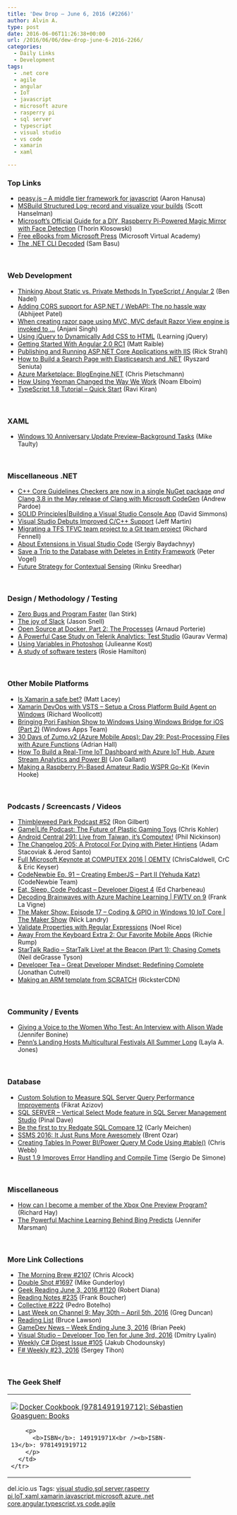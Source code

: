 ```yaml
---
title: 'Dew Drop – June 6, 2016 (#2266)'
author: Alvin A.
type: post
date: 2016-06-06T11:26:38+00:00
url: /2016/06/06/dew-drop-june-6-2016-2266/
categories:
  - Daily Links
  - Development
tags:
  - .net core
  - agile
  - angular
  - IoT
  - javascript
  - microsoft azure
  - rasperry pi
  - sql server
  - typescript
  - visual studio
  - vs code
  - xamarin
  - xaml

---
```

### <a name="top"></a>Top Links

  * <a href="https://github.com/peasy/peasy-js" target="_blank">peasy.js &#8211; A middle tier framework for javascript</a> (Aaron Hanusa)
  * <a href="http://feeds.hanselman.com/~/157056080/0/scotthanselman~MSBuild-Structured-Log-record-and-visualize-your-builds.aspx" target="_blank">MSBuild Structured Log: record and visualize your builds</a> (Scott Hanselman)
  * <a href="http://lifehacker.com/microsofts-official-guide-for-a-diy-raspberry-pi-power-1780388446" target="_blank">Microsoft&#8217;s Official Guide for a DIY, Raspberry Pi-Powered Magic Mirror with Face Detection</a> (Thorin Klosowski)
  * <a href="https://mva.microsoft.com/ebooks" target="_blank">Free eBooks from Microsoft Press</a> (Microsoft Virtual Academy)
  * <a href="http://developer.telerik.com/featured/net-cli-decoded/" target="_blank">The .NET CLI Decoded</a> (Sam Basu)

&nbsp;

### <a name="web"></a>Web Development

  * <a href="http://www.bennadel.com/blog/3100-thinking-about-static-vs-private-methods-in-typescript-angular-2.htm" target="_blank">Thinking About Static vs. Private Methods In TypeScript / Angular 2</a> (Ben Nadel)
  * <a href="http://feedproxy.google.com/~r/geekswithblogs/~3/XmNufazMqxU/adding-cors-support-for-asp.net--webapi-the-no-hassle.aspx" target="_blank">Adding CORS support for ASP.NET / WebAPI: The no hassle way</a> (Abhijeet Patel)
  * <a href="http://blogs.quovantis.com/decoupling-mvc-razor-engine-for-parsing-razor-page/" target="_blank">When creating razor page using MVC, MVC default Razor View engine is invoked to &#8230;</a> (Anjani Singh)
  * <a href="http://feedproxy.google.com/~r/LearningJquery/~3/vkNzEHkqirE/using-jquery-to-dynamically-add-css-to-html" target="_blank">Using jQuery to Dynamically Add CSS to HTML</a> (Learning jQuery)
  * <a href="https://dzone.com/articles/getting-started-with-angular-20-rc1-2?utm_medium=feed&utm_source=feedpress.me&utm_campaign=Feed%3A+dzone%2Fwebdev" target="_blank">Getting Started With Angular 2.0 RC1</a> (Matt Raible)
  * <a href="http://feedproxy.google.com/~r/RickStrahl/~3/fI1vbARNMWE/Publishing-and-Running-ASPNET-Core-Applications-with-IIS" target="_blank">Publishing and Running ASP.NET Core Applications with IIS</a> (Rick Strahl)
  * <a href="https://www.simple-talk.com/dotnet/development/how-to-build-a-search-page-with-elasticsearch-and-.net/?utm_source=simpletalk&utm_medium=pubemail&utm_content=elasticsearch-20160606&utm_campaign=net&utm_term=simpletalkmain" target="_blank">How to Build a Search Page with Elasticsearch and .NET</a> (Ryszard Seniuta)
  * <a href="https://buildazure.com/2016/06/03/azure-marketplace-blogengine-net/" target="_blank">Azure Marketplace: BlogEngine.NET</a> (Chris Pietschmann)
  * <a href="https://css-tricks.com/using-yeoman-changed-way-work/" target="_blank">How Using Yeoman Changed the Way We Work</a> (Noam Elboim)
  * <a href="http://feedproxy.google.com/~r/netCurryRecentArticles/~3/GrN1iH8TEss/ShowArticle.aspx" target="_blank">TypeScript 1.8 Tutorial &#8211; Quick Start</a> (Ravi Kiran)

&nbsp;

### <a name="silverlight"></a>XAML

  * <a href="http://feedproxy.google.com/~r/mtaulty/~3/sYRC7-vykQc/" target="_blank">Windows 10 Anniversary Update Preview–Background Tasks</a> (Mike Taulty)

&nbsp;

### <a name="dotnet"></a>Miscellaneous .NET

  * <a href="https://blogs.msdn.microsoft.com/vcblog/2016/06/03/c-core-guidelines-checkers-are-now-in-a-single-nuget-package/" target="_blank">C++ Core Guidelines Checkers are now in a single NuGet package</a> _and_ <a href="https://blogs.msdn.microsoft.com/vcblog/2016/06/03/clang-3-8-in-the-may-release-of-clang-with-microsoft-codegen/" target="_blank">Clang 3.8 in the May release of Clang with Microsoft CodeGen</a> (Andrew Pardoe)
  * <a href="http://ivision.com/uncategorized/solid-principles-object-oriented-design/?utm_source=rss&utm_medium=rss&utm_campaign=solid-principles-object-oriented-design" target="_blank">SOLID Principles|Building a Visual Studio Console App</a> (David Simmons)
  * <a href="http://www.infoq.com/news/2016/06/vs-code-cpp-extension?utm_campaign=infoq_content&utm_source=infoq&utm_medium=feed&utm_term=global" target="_blank">Visual Studio Debuts Improved C/C++ Support</a> (Jeff Martin)
  * <a href="http://www.microsoft.com/en-gb/developers/articles/week03aug14/migrating-a-tfs-tfvc-based-team-project-to-a-git-team-project" target="_blank">Migrating a TFS TFVC team project to a Git team project</a> (Richard Fennell)
  * <a href="http://feedproxy.google.com/~r/CanDevs/~3/4-2MSJ4C99E/" target="_blank">About Extensions in Visual Studio Code</a> (Sergiy Baydachnyy)
  * <a href="https://visualstudiomagazine.com/blogs/tool-tracker/2015/12/entity-framework-database-deletes.aspx" target="_blank">Save a Trip to the Database with Deletes in Entity Framework</a> (Peter Vogel)
  * <a href="https://blogs.windows.com/buildingapps/2016/06/03/future-strategy-for-contextual-sensing/?WT.mc_id=DX_MVP4025064" target="_blank">Future Strategy for Contextual Sensing</a> (Rinku Sreedhar)

&nbsp;

### <a name="design"></a>Design / Methodology / Testing

  * <a href="http://www.i-programmer.info/bookreviews/4-methodology/9791-zero-bugs-and-program-faster.html" target="_blank">Zero Bugs and Program Faster</a> (Ian Stirk)
  * <a href="https://sixcolors.com/post/2016/06/the-joy-of-slack/" target="_blank">The joy of Slack</a> (Jason Snell)
  * <a href="https://blog.docker.com/2016/06/open-source-docker-part-2-processes/" target="_blank">Open Source at Docker, Part 2: The Processes</a> (Arnaud Porterie)
  * <a href="http://www.telerik.com/blogs/a-powerful-case-study-on-telerik-analytics-test-studio" target="_blank">A Powerful Case Study on Telerik Analytics: Test Studio</a> (Gaurav Verma)
  * <a href="http://blogs.adobe.com/jkost/2016/06/using-variables-in-photoshop.html" target="_blank">Using Variables in Photoshop</a> (Julieanne Kost)
  * <a href="http://blog.scottlogic.com/2016/06/05/why-its-difficult-to-hire-us.html" target="_blank">A study of software testers</a> (Rosie Hamilton)

&nbsp;

### <a name="mobile"></a>Other Mobile Platforms

  * <a href="http://feedproxy.google.com/~r/MattLacey/~3/92PYzT2L1LA/is-xamarin-safe-bet.html" target="_blank">Is Xamarin a safe bet?</a> (Matt Lacey)
  * <a href="http://www.blogaboutxamarin.com/xamarin-devops-with-vsts-setup-a-cross-platform-build-agent-on-windows/" target="_blank">Xamarin DevOps with VSTS &#8211; Setup a Cross Platform Build Agent on Windows</a> (Richard Woollcott)
  * <a href="https://blogs.windows.com/buildingapps/2016/06/03/bringing-pori-fashion-show-to-windows-using-windows-bridge-for-ios-part-2/?WT.mc_id=DX_MVP4025064" target="_blank">Bringing Pori Fashion Show to Windows Using Windows Bridge for iOS (Part 2)</a> (Windows Apps Team)
  * <a href="https://shellmonger.com/2016/06/03/30-days-of-zumo-v2-azure-mobile-apps-day-29-post-processing-files-with-azure-functions/" target="_blank">30 Days of Zumo.v2 (Azure Mobile Apps): Day 29: Post-Processing Files with Azure Functions</a> (Adrian Hall)
  * <a href="http://feedproxy.google.com/~r/jongallant/~3/euEkMLLHG68/iot-dashboard-azure-iot-hub-powerbi.html" target="_blank">How To Build a Real-Time IoT Dashboard with Azure IoT Hub, Azure Stream Analytics and Power BI</a> (Jon Gallant)
  * <a href="https://dzone.com/articles/making-a-raspberry-pi-based-amateur-radio-wspr-go?utm_medium=feed&utm_source=feedpress.me&utm_campaign=Feed%3A+dzone%2Fiot" target="_blank">Making a Raspberry Pi-Based Amateur Radio WSPR Go-Kit</a> (Kevin Hooke)

&nbsp;

### <a name="podcasts"></a>Podcasts / Screencasts / Videos

  * <a href="https://blog.thimbleweedpark.com/podcast52" target="_blank">Thimbleweed Park Podcast #52</a> (Ron Gilbert)
  * <a href="http://www.wired.com/2016/06/gamelife-podcast-skylanders-rock-band/" target="_blank">Game|Life Podcast: The Future of Plastic Gaming Toys</a> (Chris Kohler)
  * <a href="http://feedproxy.google.com/~r/androidcentral/~3/99S2Vc66FZk/android-central-291-live-taiwan-its-computex" target="_blank">Android Central 291: Live from Taiwan, it&#8217;s Computex!</a> (Phil Nickinson)
  * <a href="http://5by5.tv/changelog/205" target="_blank">The Changelog 205: A Protocol For Dying with Pieter Hintjens</a> (Adam Stacoviak & Jerod Santo)
  * <a href="https://channel9.msdn.com/Shows/OEMTV/OEM1640?WT.mc_id=DX_MVP4025064" target="_blank">Full Microsoft Keynote at COMPUTEX 2016 | OEMTV</a> (ChrisCaldwell, CrC & Eric Keyser)
  * <a href="http://bloggytoons.com/codenewbies-podtrac/2016/6/6/ep-91-creating-emberjs-part-ii-yehuda-katz" target="_blank">CodeNewbie Ep. 91 &#8211; Creating EmberJS &#8211; Part II (Yehuda Katz)</a> (CodeNewbie Team)
  * <a href="http://developer.telerik.com/content-types/podcast/developer-digest-4/" target="_blank">Eat, Sleep, Code Podcast &#8211; Developer Digest 4</a> (Ed Charbeneau)
  * <a href="https://channel9.msdn.com/Series/FWTV-on-9/Decoding-Brainwaves-with-Azure-Machine-Learning?WT.mc_id=DX_MVP4025064" target="_blank">Decoding Brainwaves with Azure Machine Learning | FWTV on 9</a> (Frank La Vigne)
  * <a href="https://channel9.msdn.com/Shows/themakershow/17?WT.mc_id=DX_MVP4025064" target="_blank">The Maker Show: Episode 17 &#8211; Coding & GPIO in Windows 10 IoT Core | The Maker Show</a> (Nick Landry)
  * <a href="https://blog.falafel.com/validate-properties-with-regular-expressions/" target="_blank">Validate Properties with Regular Expressions</a> (Noel Rice)
  * <a href="http://awayfromthekeyboard.com/2016/06/03/extra-2-our-favorite-mobile-apps/" target="_blank">Away From the Keyboard Extra 2: Our Favorite Mobile Apps</a> (Richie Rump)
  * <a href="https://soundcloud.com/startalk/startalk-live-at-the-beacon-part-1-chasing-comets" target="_blank">StarTalk Radio &#8211; StarTalk Live! at the Beacon (Part 1): Chasing Comets</a> (Neil deGrasse Tyson)
  * <a href="https://developertea.simplecast.fm/episodes/38959-great-developer-mindset-redefining-complete?utm_source=feedburner&utm_medium=feed&utm_campaign=Feed%3A+DeveloperTea+%28Developer+Tea%29" target="_blank">Developer Tea &#8211; Great Developer Mindset: Redefining Complete</a> (Jonathan Cutrell)
  * <a href="https://channel9.msdn.com/Blogs/Regular-IT-Guy/Making-an-ARM-template-from-SCRATCH?WT.mc_id=DX_MVP4025064" target="_blank">Making an ARM template from SCRATCH</a> (RicksterCDN)

&nbsp;

### <a name="events"></a>Community / Events

  * <a href="https://www.stickyminds.com/interview/giving-voice-women-who-test-interview-alison-wade" target="_blank">Giving a Voice to the Women Who Test: An Interview with Alison Wade</a> (Jennifer Bonine)
  * <a href="http://www.uwishunu.com/2016/06/penns-landing-hosts-multicultural-festivals-summer-long/" target="_blank">Penn’s Landing Hosts Multicultural Festivals All Summer Long</a> (Layla A. Jones)

&nbsp;

### <a name="sql"></a>Database

  * <a href="http://feedproxy.google.com/~r/MSSQLTips-LatestSqlServerTips/~3/juNAeeJxMko/tip.asp" target="_blank">Custom Solution to Measure SQL Server Query Performance Improvements</a> (Fikrat Azizov)
  * <a href="http://blog.sqlauthority.com/2016/06/06/sql-server-vertical-select-mode-feature-sql-server-management-studio/" target="_blank">SQL SERVER – Vertical Select Mode feature in SQL Server Management Studio</a> (Pinal Dave)
  * <a href="https://www.simple-talk.com/blogs/2016/06/03/be-the-first-to-try-redgate-sql-compare-12/" target="_blank">Be the first to try Redgate SQL Compare 12</a> (Carly Meichen)
  * <a href="http://feedproxy.google.com/~r/BrentOzar-SqlServerDba/~3/eSH266AUbVc/" target="_blank">SSMS 2016: It Just Runs More Awesomely</a> (Brent Ozar)
  * <a href="https://blog.crossjoin.co.uk/2016/06/03/creating-tables-in-power-bipower-query-m-code-using-table/" target="_blank">Creating Tables In Power BI/Power Query M Code Using #table()</a> (Chris Webb)
  * <a href="http://www.infoq.com/news/2016/06/rust-19-released?utm_campaign=infoq_content&utm_source=infoq&utm_medium=feed&utm_term=global" target="_blank">Rust 1.9 Improves Error Handling and Compile Time</a> (Sergio De Simone)

&nbsp;

### <a name="misc"></a>Miscellaneous

  * <a href="http://winsupersite.com/xbox-one/how-can-i-become-member-xbox-one-preview-program" target="_blank">How can I become a member of the Xbox One Preview Program?</a> (Richard Hay)
  * <a href="http://feedproxy.google.com/~r/JenniferMarsman/~3/jFR0pIzBqbk/" target="_blank">The Powerful Machine Learning Behind Bing Predicts</a> (Jennifer Marsman)

&nbsp;

### <a name="links"></a>More Link Collections

  * <a href="http://feedproxy.google.com/~r/ReflectivePerspective/~3/WSK-mfa4u9g/" target="_blank">The Morning Brew #2107</a> (Chris Alcock)
  * <a href="http://afreshcup.com/home/2016/6/3/double-shot-1697.html" target="_blank">Double Shot #1697</a> (Mike Gunderloy)
  * <a href="http://feeds.regulargeek.com/~r/RegularGeek/~3/mVe6aZZDT4s/" target="_blank">Geek Reading June 3, 2016 #1120</a> (Robert Diana)
  * <a href="http://www.frankysnotes.com/2016/06/reading-notes-235.html" target="_blank">Reading Notes #235</a> (Frank Boucher)
  * <a href="http://feedproxy.google.com/~r/tympanus/~3/M_kvepKWSwE/" target="_blank">Collective #222</a> (Pedro Botelho)
  * <a href="https://channel9.msdn.com/Blogs/C9Team/Last-Week-on-Channel-9-May-30th-April-5th-2016?WT.mc_id=DX_MVP4025064" target="_blank">Last Week on Channel 9: May 30th &#8211; April 5th, 2016</a> (Greg Duncan)
  * <a href="http://www.brucelawson.co.uk/2016/reading-list-149/" target="_blank">Reading List</a> (Bruce Lawson)
  * <a href="http://feedproxy.google.com/~r/BrianPeek/~3/PYT7kGtU7XI/post.aspx" target="_blank">GameDev News &#8211; Week Ending June 3, 2016</a> (Brian Peek)
  * <a href="http://www.lyalin.com/2016/06/03/0603visual-studio-developer-top-ten-for-june-3rd-2016/" target="_blank">Visual Studio – Developer Top Ten for June 3rd, 2016</a> (Dmitry Lyalin)
  * <a href="http://feedproxy.google.com/~r/digest-csharp/~3/PHliyjW8YZA/105" target="_blank">Weekly C# Digest Issue #105</a> (Jakub Chodounsky)
  * <a href="https://sergeytihon.wordpress.com/2016/06/05/f-weekly-23-2016/" target="_blank">F# Weekly #23, 2016</a> (Sergey Tihon)

&nbsp;

### <a name="shelf"></a>The Geek Shelf

<div id="scid:7dc1bd33-94bd-46fd-a20b-0131235bcd47:ac430d6d-0f7a-4bf5-9a49-379b352af2f9" class="wlWriterEditableSmartContent" style="float: none; padding-bottom: 0px; padding-top: 0px; padding-left: 0px; margin: 0px; display: inline; padding-right: 0px">
  <table cellspacing="0" cellpadding="2" width="400" border="0" unselectable="on">
    <tr>
      <td valign="top" width="400">
        <p>
          <a title="Docker Cookbook (9781491919712): Sébastien Goasguen: Books" href="http://www.amazon.com/exec/obidos/ASIN/149191971X/amavin-20"><img data-recalc-dims="1" decoding="async" src="https://i0.wp.com/images.amazon.com/images/P/149191971X.01.MZZZZZZZ.jpg?w=660" border="0" align="left" style="float:left" />Docker Cookbook (9781491919712): Sébastien Goasguen: Books</a>
        </p>
        
        <p>
          <b>ISBN</b>: 149191971X<br /><b>ISBN-13</b>: 9781491919712
        </p>
      </td>
    </tr>
  </table>
</div>

<div id="scid:0767317B-992E-4b12-91E0-4F059A8CECA8:98e2639e-10c1-4578-8167-546daf925952" class="wlWriterEditableSmartContent" style="float: none; padding-bottom: 0px; padding-top: 0px; padding-left: 0px; margin: 0px; display: inline; padding-right: 0px">
  del.icio.us Tags: <a href="http://del.icio.us/popular/visual+studio" rel="tag">visual studio</a>,<a href="http://del.icio.us/popular/sql+server" rel="tag">sql server</a>,<a href="http://del.icio.us/popular/rasperry+pi" rel="tag">rasperry pi</a>,<a href="http://del.icio.us/popular/IoT" rel="tag">IoT</a>,<a href="http://del.icio.us/popular/xaml" rel="tag">xaml</a>,<a href="http://del.icio.us/popular/xamarin" rel="tag">xamarin</a>,<a href="http://del.icio.us/popular/javascript" rel="tag">javascript</a>,<a href="http://del.icio.us/popular/microsoft+azure" rel="tag">microsoft azure</a>,<a href="http://del.icio.us/popular/.net+core" rel="tag">.net core</a>,<a href="http://del.icio.us/popular/angular" rel="tag">angular</a>,<a href="http://del.icio.us/popular/typescript" rel="tag">typescript</a>,<a href="http://del.icio.us/popular/vs+code" rel="tag">vs code</a>,<a href="http://del.icio.us/popular/agile" rel="tag">agile</a>
</div>